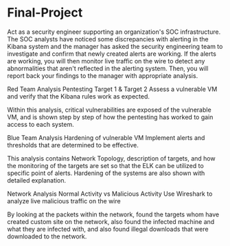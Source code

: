 # Final-Project
Act as a security engineer supporting an organization's SOC infrastructure. The SOC analysts have noticed some discrepancies with alerting in the Kibana system and the manager has asked the security engineering team to investigate and confirm that newly created alerts are working. If the alerts are working, you will then monitor live traffic on the wire to detect any abnormalities that aren't reflected in the alerting system. Then, you will report back your findings to the manager with appropriate analysis.

Red Team Analysis
Pentesting Target 1 & Target 2
Assess a vulnerable VM and verify that the Kibana rules work as expected.

Within this analysis, critical vulnerabilities are exposed of the vulnerable VM, and is shown step by step of how the pentesting has worked to gain access to each system.


Blue Team Analysis
Hardening of vulnerable VM
Implement alerts and thresholds that are determined to be effective.

This analysis contains Network Topology, description of targets, and how the monitoring of the targets are set so that the ELK can be utilized to specific point of alerts. Hardening of the systems are also shown with detailed explanation.



Network Analysis
Normal Activity vs Malicious Activity
Use Wireshark to analyze live malicious traffic on the wire

By looking at the packets within the network, found the targets whom have created custom site on the network, also found the infected machine and what they are infected with, and also found illegal downloads that were downloaded to the network.

